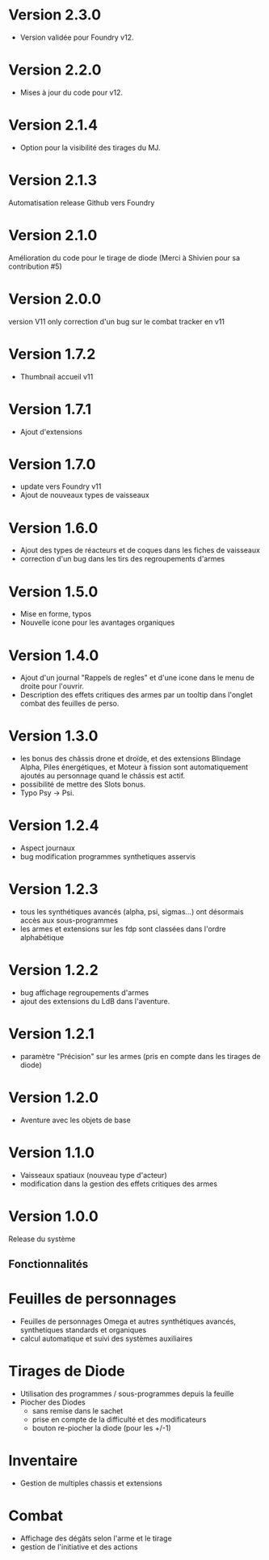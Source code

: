 # Version 2.3.0
- Version validée pour Foundry v12.
# Version 2.2.0
- Mises à jour du code pour v12.
# Version 2.1.4
- Option pour la visibilité des tirages du MJ.
# Version 2.1.3
Automatisation release Github vers Foundry
# Version 2.1.0
Amélioration du code pour le tirage de diode (Merci à Shivien pour sa contribution #5)
# Version 2.0.0
version V11 only
correction d'un bug sur le combat tracker en v11
# Version 1.7.2
- Thumbnail accueil v11
# Version 1.7.1
- Ajout d'extensions
# Version 1.7.0
- update vers Foundry v11
- Ajout de nouveaux types de vaisseaux
# Version 1.6.0
- Ajout des types de réacteurs et de coques dans les fiches de vaisseaux
- correction d'un bug dans les tirs des regroupements d'armes
# Version 1.5.0
- Mise en forme, typos
- Nouvelle icone pour les avantages organiques
# Version 1.4.0
- Ajout d'un journal "Rappels de regles" et d'une icone dans le menu de droite pour l'ouvrir.
- Description des effets critiques des armes par un tooltip dans l'onglet combat des feuilles de perso.
# Version 1.3.0
- les bonus des châssis drone et droïde, et des extensions Blindage Alpha, Piles énergétiques, et Moteur à fission sont automatiquement ajoutés au personnage quand le châssis est actif.
- possibilité de mettre des Slots bonus.
- Typo Psy -> Psi.
# Version 1.2.4
- Aspect journaux
- bug modification programmes synthetiques asservis
# Version 1.2.3
- tous les synthétiques avancés (alpha, psi, sigmas...) ont désormais accès aux sous-programmes
- les armes et extensions sur les fdp sont classées dans l'ordre alphabétique
# Version 1.2.2
- bug affichage regroupements d'armes
- ajout des extensions du LdB dans l'aventure.
# Version 1.2.1
- paramètre "Précision" sur les armes (pris en compte dans les tirages de diode)
# Version 1.2.0
- Aventure avec les objets de base
# Version 1.1.0
- Vaisseaux spatiaux (nouveau type d'acteur)
- modification dans la gestion des effets critiques des armes
# Version 1.0.0
Release du système

## Fonctionnalités
# Feuilles de personnages
- Feuilles de personnages Omega et autres synthétiques avancés, synthetiques standards et organiques
- calcul automatique et suivi des systèmes auxiliaires
# Tirages de Diode
- Utilisation des programmes / sous-programmes depuis la feuille
- Piocher des Diodes
    - sans remise dans le sachet
    - prise en compte de la difficulté et des modificateurs
    - bouton re-piocher la diode (pour les +/-1)
# Inventaire
- Gestion de multiples chassis et extensions
# Combat
- Affichage des dégâts selon l'arme et le tirage
- gestion de l'initiative et des actions

